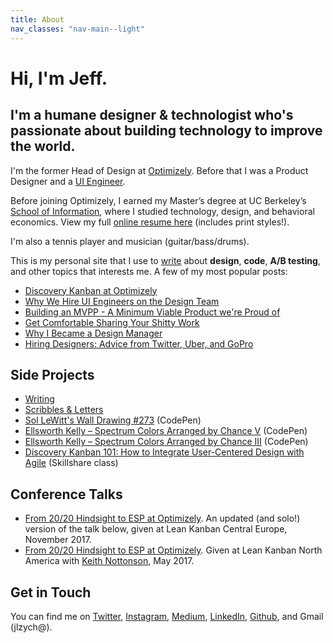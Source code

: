 ```yaml
---
title: About
nav_classes: "nav-main--light"
---
```


<div class="about-banner u-full-width u-pos-a u-top-left">
</div>

<h1 class="about-headline">Hi, I'm Jeff.</h1>

<h2 class="about-subheadline">I'm a humane designer & technologist who's passionate about building technology to improve the world.</h2>

I'm the former Head of Design at [Optimizely](http://www.optimizely.com "Optimizely homepage"). Before that I was a Product Designer and a [UI Engineer](https://medium.com/design-optimizely/why-we-hire-ui-engineers-on-optimizely-s-design-team-b2a789553b79#.a0dzb4xyl).

Before joining Optimizely, I earned my Master’s degree at UC Berkeley’s [School of Information](http://ischool.berkeley.edu "School of Information's homepage"), where I studied technology, design, and behavioral economics. View my full [online resume here](/resume) (includes print styles!).

I'm also a tennis player and musician (guitar/bass/drums).

This is my personal site that I use to [write](/writing) about **design**, **code**, **A/B testing**, and other topics that interests me. A few of my most popular posts:

- [Discovery Kanban at Optimizely](/2016/07/17/discovery-kanban-at-optimizely/)
- [Why We Hire UI Engineers on the Design Team](/2014/05/11/why-we-hire-ui-engineers-on-the-design-team/)
- [Building an MVPP - A Minimum Viable Product we're Proud of](/2015/02/03/building-an-mvpp-a-minimum-viable-product-we-re-proud-of/)
- [Get Comfortable Sharing Your Shitty Work](/2015/08/30/get-comfortable-sharing-shitty-work/)
- [Why I Became a Design Manager](/2015/01/19/why-i-became-a-design-manager/)
- [Hiring Designers: Advice from Twitter, Uber, and GoPro](/2015/03/22/hiring-designers-advice-from-twitter-uber-and-gopro/)

## Side Projects

- [Writing](/writing)
- [Scribbles & Letters](/scribbles)
- [Sol LeWitt's Wall Drawing #273](http://codepen.io/jlzych/full/rjVoby/) (CodePen)
- [Ellsworth Kelly – Spectrum Colors Arranged by Chance V](http://codepen.io/jlzych/full/OWyYPq/) (CodePen)
- [Ellsworth Kelly – Spectrum Colors Arranged by Chance III](http://codepen.io/jlzych/full/wgKbRK/) (CodePen)
- [Discovery Kanban 101: How to Integrate User-Centered Design with Agile](https://www.skillshare.com/classes/Discovery-Kanban-101-How-to-Integrate-User-Centered-Design-with-Agile/677077315?teacherRef=748023&via=teacher-referral&utm_campaign=teacher-referral&utm_source=ShortUrl&utm_medium=teacher-referral) (Skillshare class)

## Conference Talks

- [From 20/20 Hindsight to ESP at Optimizely](https://vimeo.com/243651831). An updated (and solo!) version of the talk below, given at Lean Kanban Central Europe, November 2017.
- [From 20/20 Hindsight to ESP at Optimizely](https://www.youtube.com/watch?v=y8Ns5bdg0oo&list=PLVsUnwOzPqiSz8D0WYoUkKxZzzbmM0pPY&index=14). Given at Lean Kanban North America with [Keith Nottonson](https://twitter.com/keithadam), May 2017.

## Get in Touch

You can find me on [Twitter](http://twitter.com/jlzych), [Instagram](http://instagram.com/jlzych), [Medium](https://medium.com/@jlzych), [LinkedIn](http://www.linkedin.com/in/jlzych/), [Github](http://github.com/jlzych "Jeff Zych's Github page"), and Gmail (jlzych@).
